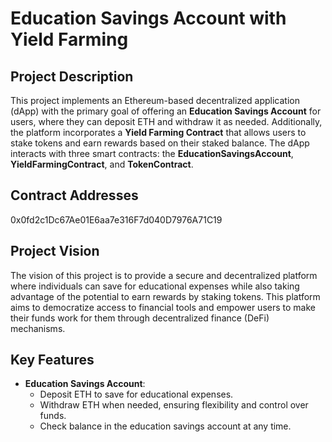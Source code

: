 # Education Savings Account with Yield Farming

## Project Description
This project implements an Ethereum-based decentralized application (dApp) with the primary goal of offering an **Education Savings Account** for users, where they can deposit ETH and withdraw it as needed. Additionally, the platform incorporates a **Yield Farming Contract** that allows users to stake tokens and earn rewards based on their staked balance. The dApp interacts with three smart contracts: the **EducationSavingsAccount**, **YieldFarmingContract**, and **TokenContract**.


## Contract Addresses
0x0fd2c1Dc67Ae01E6aa7e316F7d040D7976A71C19


## Project Vision
The vision of this project is to provide a secure and decentralized platform where individuals can save for educational expenses while also taking advantage of the potential to earn rewards by staking tokens. This platform aims to democratize access to financial tools and empower users to make their funds work for them through decentralized finance (DeFi) mechanisms.

## Key Features
- **Education Savings Account**:
  - Deposit ETH to save for educational expenses.
  - Withdraw ETH when needed, ensuring flexibility and control over funds.
  - Check balance in the education savings account at any time.
  
